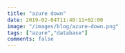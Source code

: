 ```yaml
---
title: "azure down"
date: 2019-02-04T11:40:11+02:00
image: "/images/blog/azure-down.png"
tags: ["azure","database"]
comments: false
---
```

